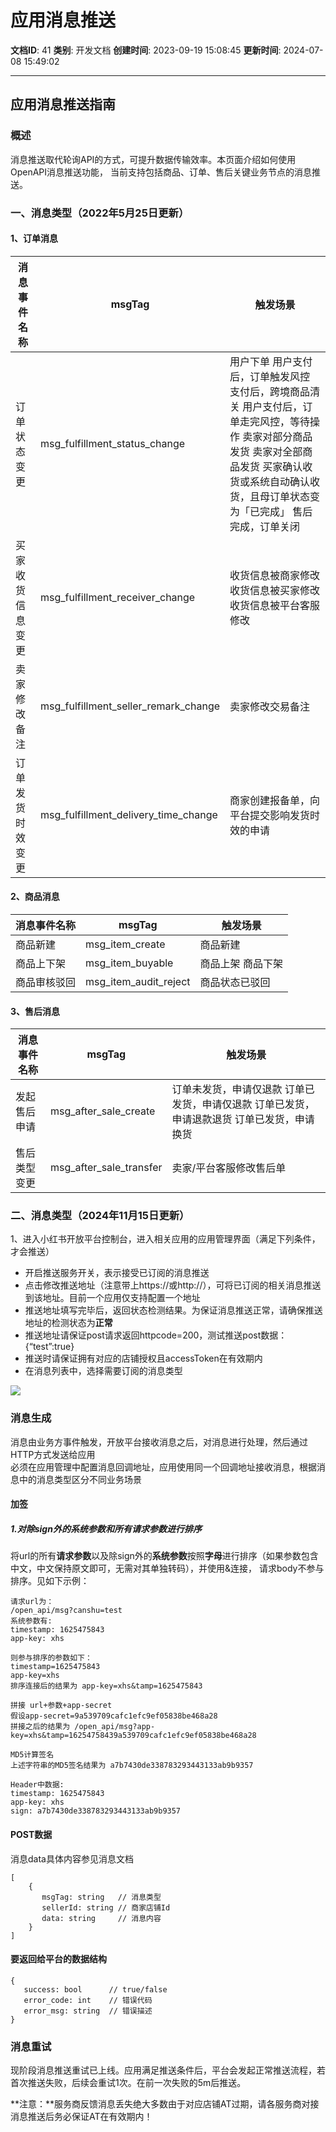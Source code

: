 # 应用消息推送

**文档ID**: 41
**类别**: 开发文档
**创建时间**: 2023-09-19 15:08:45
**更新时间**: 2024-07-08 15:49:02

---

## 应用消息推送指南

### 概述

消息推送取代轮询API的方式，可提升数据传输效率。本页面介绍如何使用OpenAPI消息推送功能， 当前支持包括商品、订单、售后关键业务节点的消息推送。

### 一、消息类型（2022年5月25日更新）

#### 1、订单消息

| 消息事件名称 | msgTag | 触发场景 |
| --- | --- | --- |
| 订单状态变更 | msg\_fulfillment\_status\_change | 用户下单 用户支付后，订单触发风控 支付后，跨境商品清关 用户支付后，订单走完风控，等待操作 卖家对部分商品发货 卖家对全部商品发货 买家确认收货或系统自动确认收货，且母订单状态变为「已完成」 售后完成，订单关闭 |
| 买家收货信息变更 | msg\_fulfillment\_receiver\_change | 收货信息被商家修改 收货信息被买家修改 收货信息被平台客服修改 |
| 卖家修改备注 | msg\_fulfillment\_seller\_remark\_change | 卖家修改交易备注 |
| 订单发货时效变更 | msg\_fulfillment\_delivery\_time\_change | 商家创建报备单，向平台提交影响发货时效的申请 |

#### 2、商品消息

| 消息事件名称 | msgTag | 触发场景 |
| --- | --- | --- |
| 商品新建 | msg\_item\_create | 商品新建 |
| 商品上下架 | msg\_item\_buyable | 商品上架 商品下架 |
| 商品审核驳回 | msg\_item\_audit\_reject | 商品状态已驳回 |

#### 3、售后消息

| 消息事件名称 | msgTag | 触发场景 |
| --- | --- | --- |
| 发起售后申请 | msg\_after\_sale\_create | 订单未发货，申请仅退款 订单已发货，申请仅退款 订单已发货，申请退款退货 订单已发货，申请换货 |
| 售后类型变更 | msg\_after\_sale\_transfer | 卖家/平台客服修改售后单 |

### 二、消息类型（2024年11月15日更新）

1、进入小红书开放平台控制台，进入相关应用的应用管理界面（满足下列条件，才会推送）

* 开启推送服务开关，表示接受已订阅的消息推送
* 点击修改推送地址（注意带上https://或http://），可将已订阅的相关消息推送到该地址。目前一个应用仅支持配置一个地址
* 推送地址填写完毕后，返回状态检测结果。为保证消息推送正常，请确保推送地址的检测状态为**正常**
* 推送地址请保证post请求返回httpcode=200，测试推送post数据：{“test”:true}
* 推送时请保证拥有对应的店铺授权且accessToken在有效期内
* 在消息列表中，选择需要订阅的消息类型

![](https://picasso-static.xiaohongshu.com/fe-platform/6143da77e097b64152d85e8375be5a4065f6edd1.png)

### 消息生成

消息由业务方事件触发，开放平台接收消息之后，对消息进行处理，然后通过HTTP方式发送给应用  
必须在应用管理中配置消息回调地址，应用使用同一个回调地址接收消息，根据消息中的消息类型区分不同业务场景

#### 加签

##### 1.对除sign外的系统参数和所有请求参数进行排序

将url的所有**请求参数**以及除sign外的**系统参数**按照**字母**进行排序（如果参数包含中文，中文保持原文即可，无需对其单独转码），并使用&连接， 请求body不参与排序。见如下示例：

```
请求url为：
/open_api/msg?canshu=test
系统参数有:
timestamp: 1625475843
app-key: xhs

则参与排序的参数如下：
timestamp=1625475843
app-key=xhs
排序连接后的结果为 app-key=xhs&tamp=1625475843

拼接 url+参数+app-secret
假设app-secret=9a539709cafc1efc9ef05838be468a28
拼接之后的结果为 /open_api/msg?app-key=xhs&tamp=16254758439a539709cafc1efc9ef05838be468a28

MD5计算签名
上述字符串的MD5签名结果为 a7b7430de338783293443133ab9b9357

Header中数据:
timestamp: 1625475843
app-key: xhs
sign: a7b7430de338783293443133ab9b9357
```

#### POST数据

消息data具体内容参见消息文档

```
[
    {
       msgTag: string   // 消息类型
       sellerId: string // 商家店铺Id
       data: string     // 消息内容
    }
]
```

#### 要返回给平台的数据结构

```
{
   success: bool      // true/false
   error_code: int    // 错误代码
   error_msg: string  // 错误描述
}
```

### 消息重试

现阶段消息推送重试已上线。应用满足推送条件后，平台会发起正常推送流程，若首次推送失败，后续会重试1次。在前一次失败的5m后推送。

**注意：**服务商反馈消息丢失绝大多数由于对应店铺AT过期，请各服务商对接消息推送后务必保证AT在有效期内！